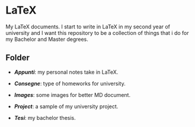 # LaTeX

My LaTeX documents. I start to write in LaTeX in my second year of university and I want this repository to be a collection of things that i do for my Bachelor and Master degrees.

## Folder

+ ***Appunti***: my personal notes take in LaTeX.

+ ***Consegne***: type of homeworks for university.

+ ***Images***: some images for better MD document.

+ ***Project***: a sample of my university project.

+ ***Tesi***: my bachelor thesis.
